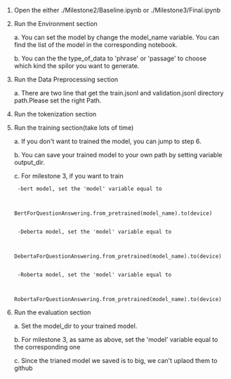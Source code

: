 1. Open the either ./Milestone2/Baseline.ipynb or ./Milestone3/Final.ipynb

2. Run the Environment section
	 	
	a. You can set the model by change the model_name variable. You can find the list of the model in the corresponding notebook.
	
	
	b. You can the the type_of_data to 'phrase' or 'passage' to choose which kind the spilor you want to generate.	

3. Run the Data Preprocessing section


	a. There are two line that get the train.jsonl and validation.jsonl directory path.Please set the right Path.
  
4. Run the tokenization section

6. Run the training section(take lots of time)


	a. If you don't want to trained the model, you can jump to step 6.
	
	
	b. You can save your trained model to your own path by setting variable output_dir.
	
	
	c. For milestone 3, if you want to train
	
	
		-bert model, set the 'model' variable equal to 
		
		
			BertForQuestionAnswering.from_pretrained(model_name).to(device)
			
			
		-Deberta model, set the 'model' variable equal to 
		
		
			DebertaForQuestionAnswering.from_pretrained(model_name).to(device)
			
			
		-Roberta model, set the 'model' variable equal to 
		
		
			RobertaForQuestionAnswering.from_pretrained(model_name).to(device)
			
			
			
6. Run the evaluation section


	a. Set the model_dir to your trained model.
	

	b. For milestone 3, as same as above, set the 'model' variable equal to the corresponding one
	
	
	c. Since the trianed model we saved is to big, we can't uplaod them to github
	
